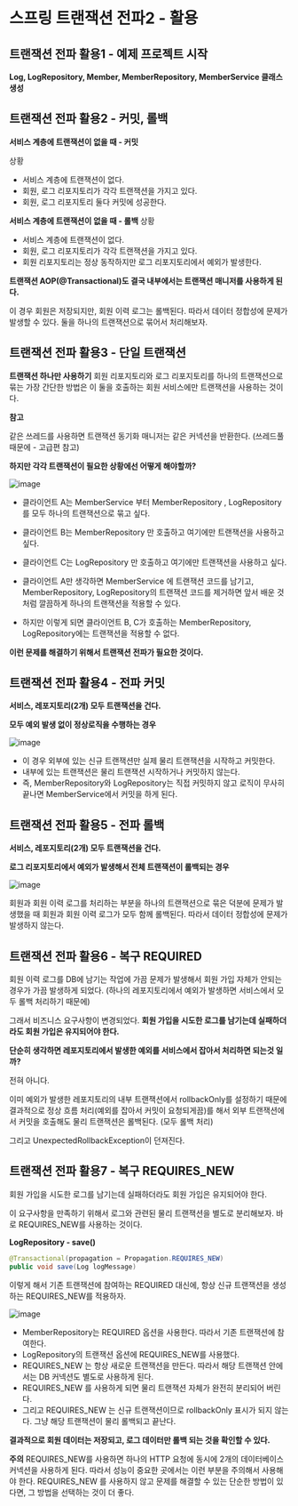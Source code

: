 # 스프링 트랜잭션 전파2 - 활용

## 트랜잭션 전파 활용1 - 예제 프로젝트 시작

**Log, LogRepository, Member, MemberRepository, MemberService 클래스 생성**

## 트랜잭션 전파 활용2 - 커밋, 롤백

**서비스 계층에 트랜잭션이 없을 때 - 커밋**

상황

- 서비스 계층에 트랜잭션이 없다.
- 회원, 로그 리포지토리가 각각 트랜잭션을 가지고 있다.
- 회원, 로그 리포지토리 둘다 커밋에 성공한다.

**서비스 계층에 트랜잭션이 없을 때 - 롤백**
상황

- 서비스 계층에 트랜잭션이 없다.
- 회원, 로그 리포지토리가 각각 트랜잭션을 가지고 있다.
- 회원 리포지토리는 정상 동작하지만 로그 리포지토리에서 예외가 발생한다.

**트랜잭션 AOP(@Transactional)도 결국 내부에서는 트랜잭션 매니저를 사용하게 된다.**

이 경우 회원은 저장되지만, 회원 이력 로그는 롤백된다. 따라서 데이터 정합성에 문제가 발생할 수 있다. 둘을 하나의 트랜잭션으로 묶어서 처리해보자. 

## 트랜잭션 전파 활용3 - 단일 트랜잭션

**트랜잭션 하나만 사용하기**
회원 리포지토리와 로그 리포지토리를 하나의 트랜잭션으로 묶는 가장 간단한 방법은 이 둘을 호출하는 회원 서비스에만 트랜잭션을 사용하는 것이다.

**참고**

같은 쓰레드를 사용하면 트랜잭션 동기화 매니저는 같은 커넥션을 반환한다. (쓰레드풀 때문에 - 고급편 참고)

**하지만 각각 트랜잭션이 필요한 상황에선 어떻게 해야할까?**

![image](https://user-images.githubusercontent.com/106286686/212901939-e46332b3-8560-4bbd-a853-91316c49e62f.png)

- 클라이언트 A는 MemberService 부터 MemberRepository , LogRepository 를 모두 하나의
트랜잭션으로 묶고 싶다.
- 클라이언트 B는 MemberRepository 만 호출하고 여기에만 트랜잭션을 사용하고 싶다.
- 클라이언트 C는 LogRepository 만 호출하고 여기에만 트랜잭션을 사용하고 싶다.

- 클라이언트 A만 생각하면 MemberService 에 트랜잭션 코드를 남기고, MemberRepository,
LogRepository의 트랜잭션 코드를 제거하면 앞서 배운 것 처럼 깔끔하게 하나의 트랜잭션을 적용할 수 있다.
- 하지만 이렇게 되면 클라이언트 B, C가 호출하는 MemberRepository, LogRepository에는 트랜잭션을 적용할 수 없다.

**이런 문제를 해결하기 위해서 트랜잭션 전파가 필요한 것이다.**

## 트랜잭션 전파 활용4 - 전파 커밋

**서비스, 레포지토리(2개) 모두 트랜잭션을 건다.**

**모두 예외 발생 없이 정상로직을 수행하는 경우**

![image](https://user-images.githubusercontent.com/106286686/212901994-a0209859-19d7-4f77-bd9c-ce4b1bf46711.png)

- 이 경우 외부에 있는 신규 트랜잭션만 실제 물리 트랜잭션을 시작하고 커밋한다.
- 내부에 있는 트랜잭션은 물리 트랜잭션 시작하거나 커밋하지 않는다.
- 즉, MemberRepository와 LogRepository는 직접 커밋하지 않고 로직이 무사히 끝나면 MemberService에서 커밋을 하게 된다.

## 트랜잭션 전파 활용5 - 전파 롤백

**서비스, 레포지토리(2개) 모두 트랜잭션을 건다.**

**로그 리포지토리에서 예외가 발생해서 전체 트랜잭션이 롤백되는 경우**

![image](https://user-images.githubusercontent.com/106286686/212902052-b45d9b02-b22d-47e4-bf55-093ffd226ff4.png)

회원과 회원 이력 로그를 처리하는 부분을 하나의 트랜잭션으로 묶은 덕분에 문제가 발생했을 때 회원과 회원 이력 로그가 모두 함께 롤백된다. 따라서 데이터 정합성에 문제가 발생하지 않는다.

## 트랜잭션 전파 활용6 - 복구 REQUIRED

회원 이력 로그를 DB에 남기는 작업에 가끔 문제가 발생해서 회원 가입 자체가 안되는 경우가 가끔 발생하게 되었다. (하나의 레포지토리에서 예외가 발생하면 서비스에서 모두 롤백 처리하기 때문에)

그래서 비즈니스 요구사항이 변경되었다.
**회원 가입을 시도한 로그를 남기는데 실패하더라도 회원 가입은 유지되어야 한다.**

**단순히 생각하면 레포지토리에서 발생한 예외를 서비스에서 잡아서 처리하면 되는것 일까?**

전혀 아니다.

이미 예외가 발생한 레포지토리의 내부 트랜잭션에서 rollbackOnly를 설정하기 때문에 결과적으로 정상 흐름 처리(예외를 잡아서 커밋이 요청되게끔)를 해서 외부 트랜잭션에서 커밋을 호출해도 물리 트랜잭션은 롤백된다. (모두 롤백 처리)

그리고 UnexpectedRollbackException이 던져진다.

## 트랜잭션 전파 활용7 - 복구 REQUIRES_NEW

회원 가입을 시도한 로그를 남기는데 실패하더라도 회원 가입은 유지되어야 한다.

이 요구사항을 만족하기 위해서 로그와 관련된 물리 트랜잭션을 별도로 분리해보자. 바로 REQUIRES_NEW를 사용하는 것이다.

**LogRepository - save()**

```java
@Transactional(propagation = Propagation.REQUIRES_NEW)
public void save(Log logMessage)
```

이렇게 해서 기존 트랜잭션에 참여하는 REQUIRED 대신에, 항상 신규 트랜잭션을 생성하는
REQUIRES_NEW를 적용하자.

![image](https://user-images.githubusercontent.com/106286686/212902127-7ee5309e-9145-4cbc-8838-91e8cab27046.png)

- MemberRepository는 REQUIRED 옵션을 사용한다. 따라서 기존 트랜잭션에 참여한다.
- LogRepository의 트랜잭션 옵션에 REQUIRES_NEW를 사용했다.
- REQUIRES_NEW 는 항상 새로운 트랜잭션을 만든다. 따라서 해당 트랜잭션 안에서는 DB 커넥션도 별도로 사용하게 된다.
- REQUIRES_NEW 를 사용하게 되면 물리 트랜잭션 자체가 완전히 분리되어 버린다.
- 그리고 REQUIRES_NEW 는 신규 트랜잭션이므로 rollbackOnly 표시가 되지 않는다. 그냥 해당
트랜잭션이 물리 롤백되고 끝난다.

**결과적으로 회원 데이터는 저장되고, 로그 데이터만 롤백 되는 것을 확인할 수 있다.**

**주의**
REQUIRES_NEW를 사용하면 하나의 HTTP 요청에 동시에 2개의 데이터베이스 커넥션을 사용하게 된다. 따라서 성능이 중요한 곳에서는 이런 부분을 주의해서 사용해야 한다.
REQUIRES_NEW 를 사용하지 않고 문제를 해결할 수 있는 단순한 방법이 있다면, 그 방법을 선택하는 것이 더 좋다.
